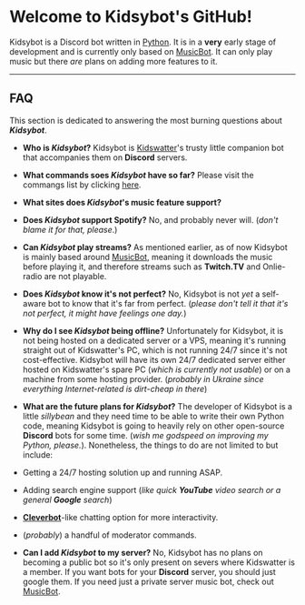 Welcome to Kidsybot's GitHub!
===================


Kidsybot is a Discord bot written in [Python](https://www.python.org "Python homepage"). It is in a **very** early stage of development and is currently only based on [MusicBot](https://github.com/SexualRhinoceros/MusicBot "MusicBot on GitHub"). It can only play music but there *are* plans on adding more features to it.

----------


FAQ
-------------

This section is dedicated to answering the most burning <i class="icon-fire"></i> questions about ***Kidsybot***.

 - **Who is *Kidsybot*?**
Kidsybot is [Kidswatter](https://github.com/Kidswatter "Kidswatter's GitHub")'s trusty little companion bot that accompanies them on **Discord** servers.

 - **What commands soes *Kidsybot* have so far?**
 Please visit the commangs list by clicking [here](https://github.com/Kidswatter/Kidsybot/wiki/Commands-list "Commands List").
 
 - **What sites does *Kidsybot*'s music feature support?**

 - **Does *Kidsybot* support Spotify?**
 No, and probably never will. (*don't blame it for that, please*.)
 
 - **Can *Kidsybot* play streams?**
 As mentioned earlier, as of now Kidsybot is mainly based around [MusicBot](https://github.com/SexualRhinoceros/MusicBot "MusicBot on GitHub"), meaning it downloads the music before playing it, and therefore streams such as **Twitch.TV** and Onlie-radio are not playable.
 
 - **Does *Kidsybot* know it's not perfect?**
 No, Kidsybot is not *yet* a self-aware bot to know that it's far from perfect. (*please don't tell it that it's not perfect, it might have feelings one day.*)
 - **Why do I see *Kidsybot* being offline?**
 Unfortunately for Kidsybot, it is not being hosted on a dedicated server or a VPS, meaning it's running straight out of Kidswatter's PC, which is not running 24/7 since it's not cost-effective. Kidsybot will have its own 24/7 dedicated server either hosted on Kidswatter's spare PC (*which is currently not usable*) or on a machine from some hosting provider. (*probably in Ukraine since everything Internet-related is dirt-cheap in there*)
 - **What are the future plans for *Kidsybot*?**
 The developer of Kidsybot is a little *sillybean* and they need time to be able to write their own Python code, meaning Kidsybot is going to heavily rely on other open-source **Discord** bots for some time. (*wish me godspeed on improving my Python, please.*). Nonetheless, the things to do are not limited to but include:
  - Getting a 24/7 hosting solution up and running ASAP.
  - Adding search engine support (*like quick **YouTube** video search or a general **Google** search*)
  - [**Cleverbot**](http://www.cleverbot.com/ "Cleverbot Website")-like chatting option for more interactivity.
  - (*probably*) a handful of moderator commands.
 - **Can I add *Kidsybot* to my server?**
 No, Kidsybot has no plans on becoming a public bot so it's only present on severs where Kidswatter is a member. If you want bots for your **Discord** server, you should just google them. If you need just a private server music bot, check out [MusicBot](https://github.com/SexualRhinoceros/MusicBot "MusicBot on GitHub").
